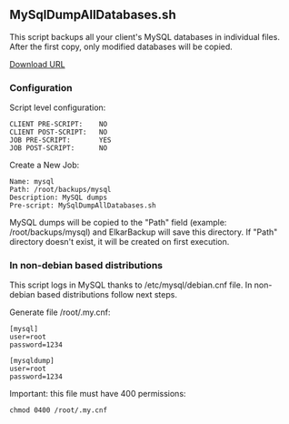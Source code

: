## MySqlDumpAllDatabases.sh

This script backups all your client's MySQL databases in individual files.
After the first copy, only modified databases will be copied.

[Download URL](https://github.com/elkarbackup/elkarbackup-scripts/raw/master/MySqlDumpAllDatabases.sh)

### Configuration

Script level configuration:

```
CLIENT PRE-SCRIPT:    NO
CLIENT POST-SCRIPT:   NO
JOB PRE-SCRIPT:       YES
JOB POST-SCRIPT:      NO
```


Create a New Job:

```
Name: mysql
Path: /root/backups/mysql
Description: MySQL dumps
Pre-script: MySqlDumpAllDatabases.sh

```

MySQL dumps will be copied to the "Path" field (example: /root/backups/mysql) and ElkarBackup will save this directory. If "Path" directory doesn't exist, it will be created on first execution.


### In non-debian based distributions


This script logs in MySQL thanks to /etc/mysql/debian.cnf file. In non-debian based distributions follow next steps.

Generate file /root/.my.cnf:

```
[mysql]
user=root
password=1234

[mysqldump]
user=root
password=1234
```

Important: this file must have 400 permissions:

`chmod 0400 /root/.my.cnf`

